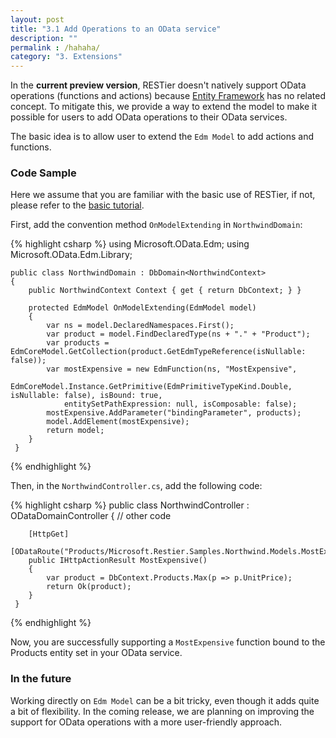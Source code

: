 ```yaml
---
layout: post
title: "3.1 Add Operations to an OData service"
description: ""
permalink : /hahaha/
category: "3. Extensions"
---
```


In the **current preview version**, RESTier doesn't natively support OData operations (functions and actions) because [Entity Framework](http://msdn.microsoft.com/en-us/data/ef.aspx) has no related concept. To mitigate this, we provide a way to extend the model to make it possible for users to add OData operations to their OData services.

The basic idea is to allow user to extend the `Edm Model` to add actions and functions. 

### Code Sample
Here we assume that you are familiar with the basic use of RESTier, if not, please refer to the [basic tutorial](https://github.com/OData/RESTier/wiki/Samples-1:-Getting-started---basic).

First, add the convention method `OnModelExtending` in `NorthwindDomain`:

{% highlight csharp %}
    using Microsoft.OData.Edm;
    using Microsoft.OData.Edm.Library;

    public class NorthwindDomain : DbDomain<NorthwindContext>
    {
        public NorthwindContext Context { get { return DbContext; } }

        protected EdmModel OnModelExtending(EdmModel model)
        {
            var ns = model.DeclaredNamespaces.First();
            var product = model.FindDeclaredType(ns + "." + "Product");
            var products = EdmCoreModel.GetCollection(product.GetEdmTypeReference(isNullable: false));
            var mostExpensive = new EdmFunction(ns, "MostExpensive",
                EdmCoreModel.Instance.GetPrimitive(EdmPrimitiveTypeKind.Double, isNullable: false), isBound: true,
                entitySetPathExpression: null, isComposable: false);
            mostExpensive.AddParameter("bindingParameter", products);
            model.AddElement(mostExpensive);
            return model;
        }
     }
{% endhighlight %}

Then, in the `NorthwindController.cs`, add the following code:

{% highlight csharp %}
    public class NorthwindController : ODataDomainController<NorthwindDomain>
    {
        // other code

        [HttpGet]
        [ODataRoute("Products/Microsoft.Restier.Samples.Northwind.Models.MostExpensive")]
        public IHttpActionResult MostExpensive()
        {
            var product = DbContext.Products.Max(p => p.UnitPrice);
            return Ok(product);
        }
     }
{% endhighlight %}

Now, you are successfully supporting a `MostExpensive` function bound to the Products entity set in your OData service.

### In the future
Working directly on `Edm Model` can be a bit tricky, even though it adds quite a bit of flexibility. In the coming release, we are planning on improving the support for OData operations with a more user-friendly approach. 
